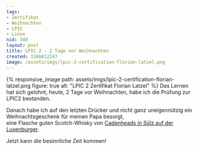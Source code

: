 ```yaml
---
tags:
- Zertifikat
- Weihnachten
- LPIC
- Linux
nid: 340
layout: post
title: LPIC 2 - 2 Tage vor Weihnachten
created: 1166812247
image: /assets/imgs/lpic-2-certification-florian-latzel.png 
---
```

{% responsive_image path: assets/imgs/lpic-2-certification-florian-latzel.png
figure: true alt: "LPIC 2 Zertifikat Florian Latzel" %}
Das Lernen hat sich gelohnt, heute, 2 Tage vor Weihnachten, habe ich die Prüfung zur LPIC2 bestanden.
<p>
Danach habe ich auf den letzten Drücker und nicht ganz uneigennützig ein Weihnachtsgeschenk für meinen Papa besorgt,<br /> eine Flasche guten Scotch-Whisky von <a href="http://www.cadenheads.de">Cadenheads in Sülz auf der Luxenburger</a>.</p>
<p>
Jetzt kann die besinnliche Zeit kommen!</p>
<!--break-->
